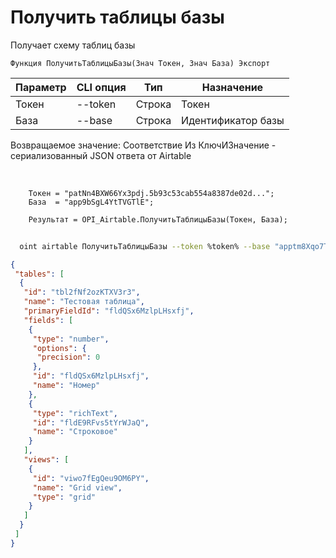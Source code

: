 ﻿---
sidebar_position: 2
---

# Получить таблицы базы
 Получает схему таблиц базы



`Функция ПолучитьТаблицыБазы(Знач Токен, Знач База) Экспорт`

  | Параметр | CLI опция | Тип | Назначение |
  |-|-|-|-|
  | Токен | --token | Строка | Токен |
  | База | --base | Строка | Идентификатор базы |

  
  Возвращаемое значение:   Соответствие Из КлючИЗначение - сериализованный JSON ответа от Airtable

<br/>




```bsl title="Пример кода"
    Токен = "patNn4BXW66Yx3pdj.5b93c53cab554a8387de02d...";
    База  = "app9bSgL4YtTVGTlE";

    Результат = OPI_Airtable.ПолучитьТаблицыБазы(Токен, База);
```



```sh title="Пример команды CLI"
    
  oint airtable ПолучитьТаблицыБазы --token %token% --base "apptm8Xqo7TwMaipQ"

```

```json title="Результат"
{
 "tables": [
  {
   "id": "tbl2fNf2ozKTXV3r3",
   "name": "Тестовая таблица",
   "primaryFieldId": "fldQSx6MzlpLHsxfj",
   "fields": [
    {
     "type": "number",
     "options": {
      "precision": 0
     },
     "id": "fldQSx6MzlpLHsxfj",
     "name": "Номер"
    },
    {
     "type": "richText",
     "id": "fldE9RFvs5tYrWJaQ",
     "name": "Строковое"
    }
   ],
   "views": [
    {
     "id": "viwo7fEgQeu9OM6PY",
     "name": "Grid view",
     "type": "grid"
    }
   ]
  }
 ]
}
```
